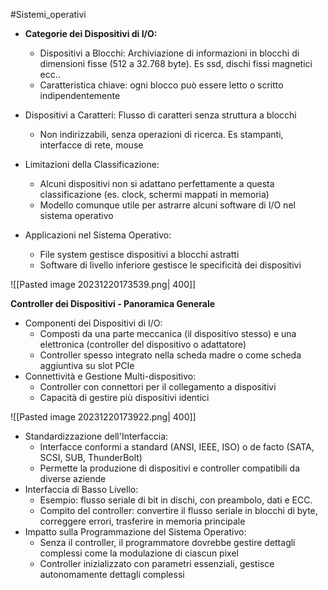 #Sistemi_operativi 

- **Categorie dei Dispositivi di I/O:**
	- Dispositivi a Blocchi: Archiviazione di informazioni in blocchi di dimensioni fisse (512 a 32.768 byte). Es ssd, dischi fissi magnetici ecc..
	- Caratteristica chiave: ogni blocco può essere letto o scritto indipendentemente
- Dispositivi a Caratteri: Flusso di caratteri senza struttura a blocchi
	- Non indirizzabili, senza operazioni di ricerca. Es stampanti, interfacce di rete, mouse

- Limitazioni della Classificazione:
	- Alcuni dispositivi non si adattano perfettamente a questa classificazione (es. clock, schermi mappati in memoria)
	- Modello comunque utile per astrarre alcuni software di I/O nel sistema operativo

- Applicazioni nel Sistema Operativo:
	- File system gestisce dispositivi a blocchi astratti
	- Software di livello inferiore gestisce le specificità dei dispositivi

![[Pasted image 20231220173539.png| 400]]

**Controller dei Dispositivi - Panoramica Generale**
- Componenti dei Dispositivi di I/O:
	- Composti da una parte meccanica (il dispositivo stesso) e una elettronica (controller del dispositivo o adattatore)
	- Controller spesso integrato nella scheda madre o come scheda aggiuntiva su slot PCIe
- Connettività e Gestione Multi-dispositivo:
	- Controller con connettori per il collegamento a dispositivi
	- Capacità di gestire più dispositivi identici

![[Pasted image 20231220173922.png| 400]]

- Standardizzazione dell'Interfaccia:
	- Interfacce conformi a standard (ANSI, IEEE, ISO) o de facto (SATA, SCSI, SUB, ThunderBolt)
	- Permette la produzione di dispositivi e controller compatibili da diverse aziende
- Interfaccia di Basso Livello:
	- Esempio: flusso seriale di bit in dischi, con preambolo, dati e ECC.
	- Compito del controller: convertire il flusso seriale in blocchi di byte, correggere errori, trasferire in memoria principale
- Impatto sulla Programmazione del Sistema Operativo:
	- Senza il controller, il programmatore dovrebbe gestire dettagli complessi come la modulazione di ciascun pixel
	- Controller inizializzato con parametri essenziali, gestisce autonomamente dettagli complessi



